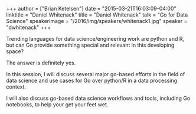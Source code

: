 +++
author = ["Brian Ketelsen"]
date = "2015-03-21T16:03:09-04:00"
linktitle = "Daniel Whitenack"
title = "Daniel Whitenack"
talk = "Go for Data Science"
speakerimage = "/2016/img/speakers/whitenack1.jpg"
speaker = "dwhitenack"
+++

Trending languages for data science/engineering work are python and R, but can Go provide something special and relevant in this developing space?

The answer is definitely yes.

In this session, I will discuss several major go-based efforts in the field of data science and use cases for Go over python/R in a data processing context.

I will also discuss go-based data science workflows and tools, including Go notebooks, to help your get your feet wet.
